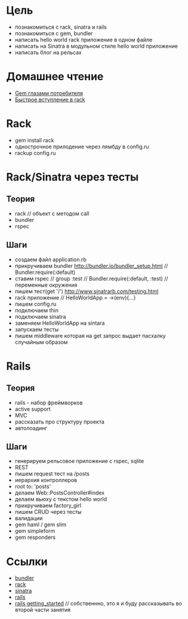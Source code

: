 # Цель

* познакомиться с rack, sinatra и rails
* познакомиться с gem, bundler
* написать hello world rack приложение в одном файле
* написать на Sinatra в модульном стиле hello world приложение
* написать блог на рельсах

# Домашнее чтение

* [Gem глазами потребителя](http://nashbridges.me/gem-for-end-user)
* [Быстрое вступление в rack](http://habrahabr.ru/post/131429/)

# Rack

* gem install rack
* однострочное прилодение через лямбду в config.ru
* rackup config.ru

# Rack/Sinatra через тесты

## Теория
* rack // объект с методом call
* bundler
* rspec

## Шаги
* создаем файл application.rb
* прикручиваем bundler http://bundler.io/bundler_setup.html  // Bundler.require(:default)
* ставим rspec // group :test // Bundler.require(:default, :test) //переменные окружения
* пишем тест(get '/') http://www.sinatrarb.com/testing.html
* rack приложение // HelloWorldApp = ->(env){...}
* пишем config.ru
* подключаем thin
* подключаем sinatra
* заменяем HelloWorldApp на sintara
* запускаем тесты
* пишем middleware которая на get запрос выдает пасхалку случайным образом

# Rails

## Теория
* rails - набор фреймворков
* active support
* MVC
* рассказать про структуру проекта
* автолоадинг

## Шаги
* генерируем рельсовое приложение с rspec, sqlite
* REST
* пишем request тест на /posts
* иерархия контроллеров
* root to: 'posts'
* делаем Web::PostsController#index
* делаем вьюху c текстом hello world
* прикручиваем factory_girl
* пишем CRUD через тесты
* валидации
* gem haml / gem slim
* gem simpleform
* gem responders

# Ссылки

* [bundler](http://bundler.io/)
* [rack](http://rack.github.io/)
* [sinatra](http://www.sinatrarb.com/)
* [rails](http://rubyonrails.org/)
* [rails getting_started](http://guides.rubyonrails.org/getting_started.html)  // собственнно, это я и буду рассказывать во второй части занятия
